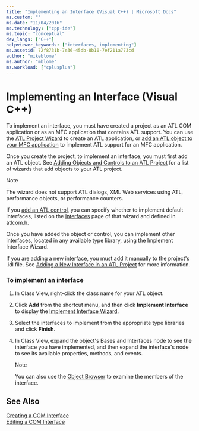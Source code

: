 ```yaml
---
title: "Implementing an Interface (Visual C++) | Microsoft Docs"
ms.custom: ""
ms.date: "11/04/2016"
ms.technology: ["cpp-ide"]
ms.topic: "conceptual"
dev_langs: ["C++"]
helpviewer_keywords: ["interfaces, implementing"]
ms.assetid: 72f8731b-7e36-45db-8b10-7ef211a773cd
author: "mikeblome"
ms.author: "mblome"
ms.workload: ["cplusplus"]
---
```

# Implementing an Interface (Visual C++)
To implement an interface, you must have created a project as an ATL COM application or as an MFC application that contains ATL support. You can use the [ATL Project Wizard](../atl/reference/atl-project-wizard.md) to create an ATL application, or [add an ATL object to your MFC application](../mfc/reference/adding-atl-support-to-your-mfc-project.md) to implement ATL support for an MFC application.  
  
 Once you create the project, to implement an interface, you must first add an ATL object. See [Adding Objects and Controls to an ATL Project](../atl/reference/adding-objects-and-controls-to-an-atl-project.md) for a list of wizards that add objects to your ATL project.  
  
> [!NOTE]
>  The wizard does not support ATL dialogs, XML Web services using ATL, performance objects, or performance counters.  
  
 If you [add an ATL control](../atl/reference/adding-an-atl-control.md), you can specify whether to implement default interfaces, listed on the [Interfaces](../atl/reference/interfaces-atl-control-wizard.md) page of that wizard and defined in atlcom.h.  
  
 Once you have added the object or control, you can implement other interfaces, located in any available type library, using the Implement Interface Wizard.  
  
 If you are adding a new interface, you must add it manually to the project's .idl file. See [Adding a New Interface in an ATL Project](../atl/reference/adding-a-new-interface-in-an-atl-project.md) for more information.  
  
### To implement an interface  
  
1.  In Class View, right-click the class name for your ATL object.  
  
2.  Click **Add** from the shortcut menu, and then click **Implement Interface** to display the [Implement Interface Wizard](../ide/implement-interface-wizard.md).  
  
3.  Select the interfaces to implement from the appropriate type libraries and click **Finish**.  
  
4.  In Class View, expand the object's Bases and Interfaces node to see the interface you have implemented, and then expand the interface's node to see its available properties, methods, and events.  
  
    > [!NOTE]
    >  You can also use the [Object Browser](http://msdn.microsoft.com/en-us/f89acfc5-1152-413d-9f56-3dc16e3f0470) to examine the members of the interface.  
  
## See Also  
 [Creating a COM Interface](../ide/creating-a-com-interface-visual-cpp.md)   
 [Editing a COM Interface](../ide/editing-a-com-interface.md)